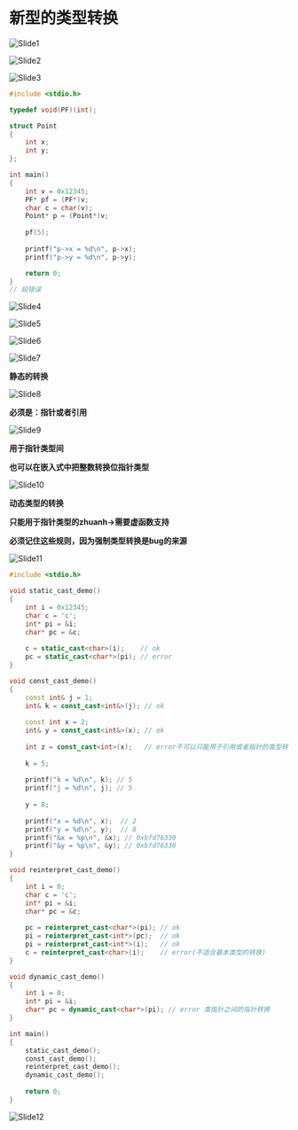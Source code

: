 # 新型的类型转换

 ![Slide1](11.新型的类型转换.assets/Slide1.PNG)



![Slide2](11.新型的类型转换.assets/Slide2.PNG)



![Slide3](11.新型的类型转换.assets/Slide3.PNG)

```cpp
#include <stdio.h>

typedef void(PF)(int);

struct Point
{
    int x;
    int y;
};

int main()
{
    int v = 0x12345;
    PF* pf = (PF*)v;
    char c = char(v);
    Point* p = (Point*)v;
    
    pf(5);
    
    printf("p->x = %d\n", p->x);
    printf("p->y = %d\n", p->y);

    return 0;
}
// 段错误
```

![Slide4](11.新型的类型转换.assets/Slide4.PNG)



![Slide5](11.新型的类型转换.assets/Slide5.PNG)



![Slide6](11.新型的类型转换.assets/Slide6.PNG)



![Slide7](11.新型的类型转换.assets/Slide7.PNG)

**静态的转换**

![Slide8](11.新型的类型转换.assets/Slide8.PNG)

**必须是：指针或者引用**

![Slide9](11.新型的类型转换.assets/Slide9.PNG)

**用于指针类型间**

**也可以在嵌入式中把整数转换位指针类型**

![Slide10](11.新型的类型转换.assets/Slide10.PNG)

**动态类型的转换**

**只能用于指针类型的zhuanh->需要虚函数支持**

**必须记住这些规则，因为强制类型转换是bug的来源**

![Slide11](11.新型的类型转换.assets/Slide11.PNG)

```cpp
#include <stdio.h>

void static_cast_demo()
{
    int i = 0x12345;
    char c = 'c';
    int* pi = &i;
    char* pc = &c;
    
    c = static_cast<char>(i);    // ok
    pc = static_cast<char*>(pi); // error
}

void const_cast_demo()
{
    const int& j = 1;
    int& k = const_cast<int&>(j); // ok
    
    const int x = 2;
    int& y = const_cast<int&>(x); // ok
    
    int z = const_cast<int>(x);   // error不可以只能用于引用或者指针的类型转换
    
    k = 5;
    
    printf("k = %d\n", k); // 5
    printf("j = %d\n", j); // 5
    
    y = 8;
    
    printf("x = %d\n", x);  // 2
    printf("y = %d\n", y);  // 8
    printf("&x = %p\n", &x); // 0xbfd76330
    printf("&y = %p\n", &y); // 0xbfd76330
}

void reinterpret_cast_demo()
{
    int i = 0;
    char c = 'c';
    int* pi = &i;
    char* pc = &c;
    
    pc = reinterpret_cast<char*>(pi); // ok
    pi = reinterpret_cast<int*>(pc);  // ok
    pi = reinterpret_cast<int*>(i);   // ok
    c = reinterpret_cast<char>(i);    // error(不适合基本类型的转换)
}

void dynamic_cast_demo()
{
    int i = 0;
    int* pi = &i;
    char* pc = dynamic_cast<char*>(pi); // error 类指针之间的指针转换
}

int main()
{
    static_cast_demo();
    const_cast_demo();
    reinterpret_cast_demo();
    dynamic_cast_demo();
    
    return 0;
}

```

![Slide12](11.新型的类型转换.assets/Slide12.PNG)